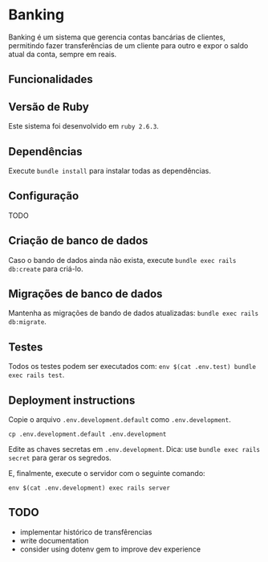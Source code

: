# Banking

Banking é um sistema que gerencia contas bancárias de clientes, permitindo fazer transferências de um cliente para outro e expor o saldo atual da conta, sempre em reais.

## Funcionalidades

## Versão de Ruby

Este sistema foi desenvolvido em `ruby 2.6.3`.

## Dependências

Execute `bundle install` para instalar todas as dependências.

## Configuração

TODO

## Criação de banco de dados

Caso o bando de dados ainda não exista, execute `bundle exec rails db:create` para criá-lo.

## Migrações de banco de dados

Mantenha as migrações de bando de dados atualizadas: `bundle exec rails db:migrate`.

## Testes

Todos os testes podem ser executados com: `env $(cat .env.test) bundle exec rails test`.

## Deployment instructions

Copie o arquivo `.env.development.default` como `.env.development`.

`cp .env.development.default .env.development`

Edite as chaves secretas em `.env.development`. Dica: use `bundle exec rails secret` para gerar os segredos.

E, finalmente, execute o servidor com o seguinte comando:

`env $(cat .env.development) exec rails server`

## TODO

* implementar histórico de transfêrencias
* write documentation
* consider using dotenv gem to improve dev experience

